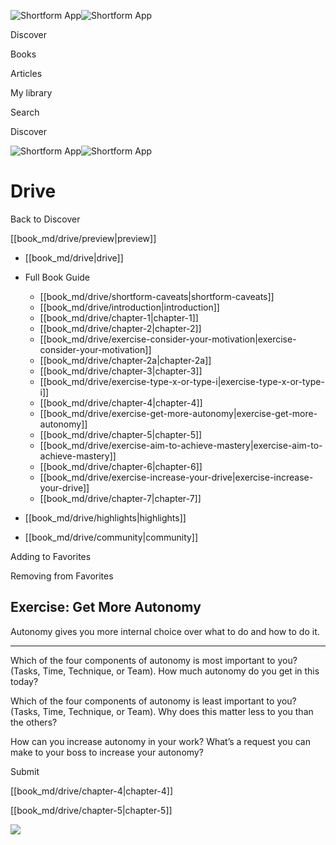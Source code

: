![Shortform App](/img/logo.36a2399e.svg)![Shortform App](/img/logo-dark.70c1b072.svg)

Discover

Books

Articles

My library

Search

Discover

![Shortform App](/img/logo.36a2399e.svg)![Shortform App](/img/logo-dark.70c1b072.svg)

# Drive

Back to Discover

[[book_md/drive/preview|preview]]

  * [[book_md/drive|drive]]
  * Full Book Guide

    * [[book_md/drive/shortform-caveats|shortform-caveats]]
    * [[book_md/drive/introduction|introduction]]
    * [[book_md/drive/chapter-1|chapter-1]]
    * [[book_md/drive/chapter-2|chapter-2]]
    * [[book_md/drive/exercise-consider-your-motivation|exercise-consider-your-motivation]]
    * [[book_md/drive/chapter-2a|chapter-2a]]
    * [[book_md/drive/chapter-3|chapter-3]]
    * [[book_md/drive/exercise-type-x-or-type-i|exercise-type-x-or-type-i]]
    * [[book_md/drive/chapter-4|chapter-4]]
    * [[book_md/drive/exercise-get-more-autonomy|exercise-get-more-autonomy]]
    * [[book_md/drive/chapter-5|chapter-5]]
    * [[book_md/drive/exercise-aim-to-achieve-mastery|exercise-aim-to-achieve-mastery]]
    * [[book_md/drive/chapter-6|chapter-6]]
    * [[book_md/drive/exercise-increase-your-drive|exercise-increase-your-drive]]
    * [[book_md/drive/chapter-7|chapter-7]]
  * [[book_md/drive/highlights|highlights]]
  * [[book_md/drive/community|community]]



Adding to Favorites 

Removing from Favorites 

## Exercise: Get More Autonomy

Autonomy gives you more internal choice over what to do and how to do it.

* * *

Which of the four components of autonomy is most important to you? (Tasks, Time, Technique, or Team). How much autonomy do you get in this today?

Which of the four components of autonomy is least important to you? (Tasks, Time, Technique, or Team). Why does this matter less to you than the others?

How can you increase autonomy in your work? What’s a request you can make to your boss to increase your autonomy?

Submit 

[[book_md/drive/chapter-4|chapter-4]]

[[book_md/drive/chapter-5|chapter-5]]

![](https://bat.bing.com/action/0?ti=56018282&Ver=2&mid=197ff70f-60b1-4212-acda-d01415d24ccc&sid=49fff5b0636c11eeb9c611038afc8668&vid=4a005010636c11ee80c703d4c4a7acd5&vids=0&msclkid=N&pi=0&lg=en-US&sw=800&sh=600&sc=24&nwd=1&tl=Shortform%20%7C%20Book&p=https%3A%2F%2Fwww.shortform.com%2Fapp%2Fbook%2Fdrive%2Fexercise-get-more-autonomy&r=&lt=464&evt=pageLoad&sv=1&rn=979030)
